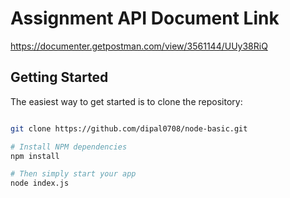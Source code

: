 # Assignment API Document Link

https://documenter.getpostman.com/view/3561144/UUy38RiQ

Getting Started
---------------

The easiest way to get started is to clone the repository:

```bash

git clone https://github.com/dipal0708/node-basic.git

# Install NPM dependencies
npm install

# Then simply start your app
node index.js
```
